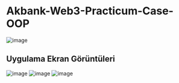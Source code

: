 # Akbank-Web3-Practicum-Case-OOP

![image](https://user-images.githubusercontent.com/54947744/186861589-343ea615-2c1e-4cdc-a725-dee9b91115a9.png)

## Uygulama Ekran Görüntüleri

![image](https://user-images.githubusercontent.com/54947744/186866725-1a561114-4f9d-4597-a520-b55ab5e00526.png)
![image](https://user-images.githubusercontent.com/54947744/186864785-33540489-6c1e-4bcb-95ff-2f1c020ac630.png)
![image](https://user-images.githubusercontent.com/54947744/186866460-fccd5a46-b4f0-442e-bedf-59ff683f1c4e.png)










